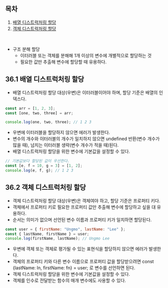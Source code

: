 ## 목차

1. [배열 디스트럭처링 할당](#361-배열-디스트럭처링-할당)
2. [객체 디스트럭처링 할당](#362-객체-디스트럭처링-할당)

<br />

- 구조 분해 할당
  - 이터러블 또는 객체를 분해해 1개 이상의 변수에 개별적으로 할당하는 것
  - 필요한 값만 추출해 변수에 할당할 때 유용하다.

## 36.1 배열 디스트럭처링 할당

- 배열 디스트럭처링 할당 대상(우변)은 이터러블이어야 하며, 할당 기준은 배열의 인덱스다.

```jsx
const arr = [1, 2, 3];
const [one, two, three] = arr;

console.log(one, two, three); // 1 2 3
```

- 우변에 이터러블을 할당하지 않으면 에러가 발생한다.
- 변수의 개수와 이터러블의 개수가 일치하지 않으면 undefined 반환(변수 개수가 많을 때), 넘치는 이터러블 생략(변수 개수가 적을 때)된다.
- 배열 디스트럭처링 할당을 위한 변수에 기본값을 설정할 수 있다.

```jsx
// 기본값보다 할당된 값이 우선한다.
const [e, f = 10, g = 3] = [1, 2];
console.log(e, f, g); // 1 2 3
```

## 36.2 객체 디스트럭처링 할당

- 객체 디스트럭처링 할당 대상(우변)은 객체여야 하고, 할당 기준은 프로퍼티 키다.
- 객체에서 프로퍼티 키로 필요한 프로퍼티 값만 추출해 변수에 할당하고 싶을 대 유용하다.
- 순서는 의미가 없으며 선언된 변수 이름과 프로퍼티 키가 일치하면 할당된다.

```jsx
const user = { firstName: "Ungmo", lastName: "Lee" };
const { lastName, firstName } = user;
console.log(firstName, lastName); // Ungmo Lee
```

- 우변에 객체 또는 객체로 평가될 수 있는 표현식을 할당하지 않으면 에러가 발생한다.
- 객체의 프로퍼티 키와 다른 변수 이름으로 프로퍼티 값을 할당받으려면 const {lastName: ln, firstName: fn} = user; 로 변수를 선언하면 된다.
- 객체 디스트럭처링 할당을 위한 변수에 기본값을 설정할 수 있다.
- 객체를 인수로 전달받는 함수의 매개 변수에도 사용할 수 있다.
